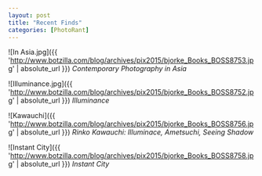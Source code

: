 ```yaml
---
layout: post
title: "Recent Finds"
categories: [PhotoRant]
---
```



![In Asia.jpg]({{ 'http://www.botzilla.com/blog/archives/pix2015/bjorke_Books_BOSS8753.jpg' | absolute_url }})
<i>Contemporary Photography in Asia</i>

<!--more-->



![Illuminance.jpg]({{ 'http://www.botzilla.com/blog/archives/pix2015/bjorke_Books_BOSS8752.jpg' | absolute_url }})
<i>Illuminance</i>



![Kawauchi]({{ 'http://www.botzilla.com/blog/archives/pix2015/bjorke_Books_BOSS8756.jpg' | absolute_url }})
<i>Rinko Kawauchi: Illuminace, Ametsuchi, Seeing Shadow</i>



![Instant City]({{ 'http://www.botzilla.com/blog/archives/pix2015/bjorke_Books_BOSS8758.jpg' | absolute_url }})
<i>Instant City</i>


